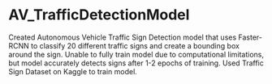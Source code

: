 # AV_TrafficDetectionModel
Created Autonomous Vehicle Traffic Sign Detection model that uses Faster-RCNN to classify 20 different traffic signs and create a bounding box around the sign. Unable to fully train model due to computational limitations, but model accurately detects signs after 1-2 epochs of training. Used Traffic Sign Dataset on Kaggle to train model.
